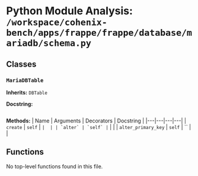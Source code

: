 # Python Module Analysis: `/workspace/cohenix-bench/apps/frappe/frappe/database/mariadb/schema.py`

## Classes

### `MariaDBTable`
**Inherits:** `DBTable`


**Docstring:**
```

```

**Methods:**
| Name | Arguments | Decorators | Docstring |
|---|---|---|---|
| `create` | `self` | `` |  |
| `alter` | `self` | `` |  |
| `alter_primary_key` | `self` | `` |  |





## Functions

No top-level functions found in this file.
